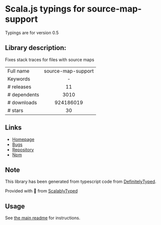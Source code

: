 
# Scala.js typings for source-map-support

Typings are for version 0.5

## Library description:
Fixes stack traces for files with source maps

|                    |                 |
| ------------------ | :-------------: |
| Full name          | source-map-support |
| Keywords           | - |
| # releases         | 11 |
| # dependents       | 3010 |
| # downloads        | 924186019 |
| # stars            | 30 |

## Links
- [Homepage](https://github.com/evanw/node-source-map-support#readme)
- [Bugs](https://github.com/evanw/node-source-map-support/issues)
- [Repository](https://github.com/evanw/node-source-map-support)
- [Npm](https://www.npmjs.com/package/source-map-support)
    


## Note
This library has been generated from typescript code from [DefinitelyTyped](https://definitelytyped.org).

Provided with :purple_heart: from [ScalablyTyped](https://github.com/oyvindberg/ScalablyTyped)

## Usage
See [the main readme](../../readme.md) for instructions.



